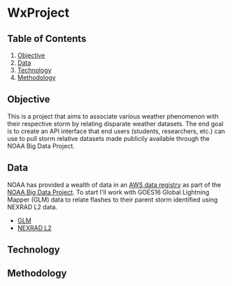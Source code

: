 # WxProject

## Table of Contents
1. [Objective](#objective)
2. [Data](#data)
3. [Technology](#technology)
4. [Methodology](#methodology)

## Objective

This is a project that aims to associate various weather phenomenon with their respective storm by relating disparate weather datasets. The end goal is to create an API interface that end users (students, researchers, etc.) can use to pull storm relative datasets made publicily available through the NOAA Big Data Project. 

## Data

NOAA has provided a wealth of data in an [AWS data registry](https://registry.opendata.aws/) as part of the [NOAA Big Data Project](https://www.noaa.gov/big-data-project). To start I'll work with GOES16 Global Lightning Mapper (GLM) data to relate flashes to their parent storm identified using NEXRAD L2 data.

* [GLM](https://registry.opendata.aws/noaa-goes/)
* [NEXRAD L2](https://registry.opendata.aws/noaa-nexrad/)

## Technology

## Methodology
